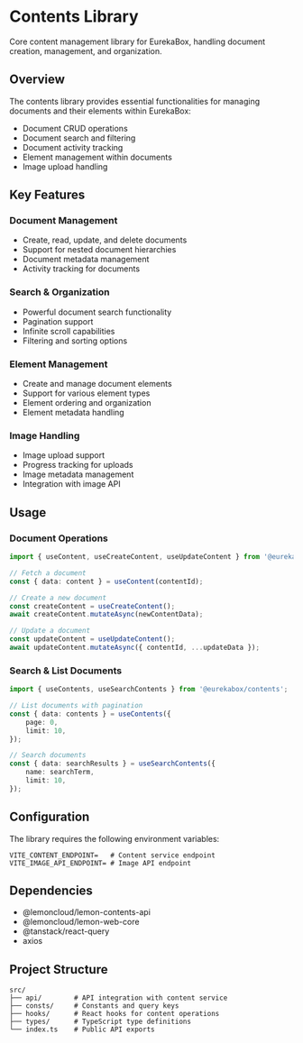 # Contents Library

Core content management library for EurekaBox, handling document creation, management, and organization.

## Overview

The contents library provides essential functionalities for managing documents and their elements within EurekaBox:

-   Document CRUD operations
-   Document search and filtering
-   Document activity tracking
-   Element management within documents
-   Image upload handling

## Key Features

### Document Management

-   Create, read, update, and delete documents
-   Support for nested document hierarchies
-   Document metadata management
-   Activity tracking for documents

### Search & Organization

-   Powerful document search functionality
-   Pagination support
-   Infinite scroll capabilities
-   Filtering and sorting options

### Element Management

-   Create and manage document elements
-   Support for various element types
-   Element ordering and organization
-   Element metadata handling

### Image Handling

-   Image upload support
-   Progress tracking for uploads
-   Image metadata management
-   Integration with image API

## Usage

### Document Operations

```typescript
import { useContent, useCreateContent, useUpdateContent } from '@eurekabox/contents';

// Fetch a document
const { data: content } = useContent(contentId);

// Create a new document
const createContent = useCreateContent();
await createContent.mutateAsync(newContentData);

// Update a document
const updateContent = useUpdateContent();
await updateContent.mutateAsync({ contentId, ...updateData });
```

### Search & List Documents

```typescript
import { useContents, useSearchContents } from '@eurekabox/contents';

// List documents with pagination
const { data: contents } = useContents({
    page: 0,
    limit: 10,
});

// Search documents
const { data: searchResults } = useSearchContents({
    name: searchTerm,
    limit: 10,
});
```

## Configuration

The library requires the following environment variables:

```env
VITE_CONTENT_ENDPOINT=   # Content service endpoint
VITE_IMAGE_API_ENDPOINT= # Image API endpoint
```

## Dependencies

-   @lemoncloud/lemon-contents-api
-   @lemoncloud/lemon-web-core
-   @tanstack/react-query
-   axios

## Project Structure

```plaintext
src/
├── api/        # API integration with content service
├── consts/     # Constants and query keys
├── hooks/      # React hooks for content operations
├── types/      # TypeScript type definitions
└── index.ts    # Public API exports
```
